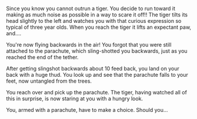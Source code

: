 Since you know you cannot outrun a tiger. You decide to run toward it
making as much noise as possible in a way to scare it off!!
The tiger tilts its head slightly to the left and watches you with that
curious expression so typical of three year olds. When you reach the tiger it lifts an expectant paw, and....

You're now flying backwards in the air! You forgot that you were still attached to the parachute, which sling-shotted you backwards, just as you reached the end of the tether.

After getting slingshot backwards about 10 feed back, you land on your back with a huge thud. You look up and see that the parachute falls to your feet, now untangled from the trees.

You reach over and pick up the parachute. The tiger, having watched all of this in surprise, is now staring at you with a hungry look.

You, armed with a parachute, have to make a choice. Should you...
